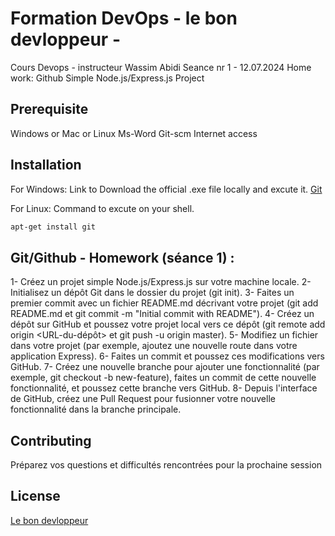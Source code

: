 # Formation DevOps - le bon devloppeur -

Cours Devops - instructeur Wassim Abidi
Seance nr 1 - 12.07.2024
Home work: Github Simple Node.js/Express.js Project

## Prerequisite 

Windows or Mac or Linux 
Ms-Word
Git-scm
Internet access

## Installation

For Windows:
Link to Download the official .exe file locally and excute it.
[Git](https://github.com/git-for-windows/git/releases/download/v2.45.2.windows.1/Git-2.45.2-64-bit.exe)

For Linux:
Command to excute on your shell.

```bash
apt-get install git
```

## Git/Github - Homework (séance 1) :

1- Créez un projet simple Node.js/Express.js sur votre machine locale.
2- Initialisez un dépôt Git dans le dossier du projet (git init).
3- Faites un premier commit avec un fichier README.md décrivant votre projet (git add README.md et git commit -m "Initial commit with README").
4- Créez un dépôt sur GitHub et poussez votre projet local vers ce dépôt (git remote add origin <URL-du-dépôt> et git push -u origin master).
5- Modifiez un fichier dans votre projet (par exemple, ajoutez une nouvelle route dans votre application Express).
6- Faites un commit et poussez ces modifications vers GitHub.
7- Créez une nouvelle branche pour ajouter une fonctionnalité (par exemple, git checkout -b new-feature), faites un commit de cette nouvelle fonctionnalité, et poussez cette branche vers GitHub.
8- Depuis l'interface de GitHub, créez une Pull Request pour fusionner votre nouvelle fonctionnalité dans la branche principale.



## Contributing

Préparez vos questions et difficultés rencontrées pour la prochaine session

## License

[Le bon devloppeur](https://choosealicense.com/licenses/mit/)